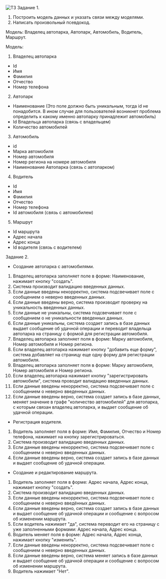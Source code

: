 ![ТЗ](https://github.com/KitaRomanov/TZBD/assets/120369265/75283e71-dfbb-4d6c-8bce-e01a0d249358)
Задание 1.

1) Построить модель данных и указать связи между моделями.
2) Написать произвольный псевдокод.

Модель:
Владелец автопарка, Автопарк, Автомобиль, Водитель, Маршрут.


Модель:
1) Владелец автопарка
- Id
- Имя
- Фамилия
- Отчество
- Номер телефона
2) Автопарк
- Наименование (Это поле должно быть уникальным, тогда id не понадобится. В ином случае для пользователей возникнет проблема определить к какому именно автопарку принадлежит автомобиль) 
- Id Владельца автопарка (связь с владельцем)
- Количество автомобилей
3) Автомобиль
- id 
- Марка автомобиля
- Номер автомобиля
- Номер региона на номере автомобиля
- Наименование Автопарка (связь с автопарком)
4) Водитель
- Id
- Имя
- Фамилия
- Отчество
- Номер телефона
- Id автомобиля (связь с автомобилем)
5) Маршрут
- Id маршрута
- Адрес начала
- Адрес конца
- Id водителя (связь с водителем)

Задание 2.

 - Создание автопарка с автомобилями.
 
1. Владелец автопарка заполняет поле в форме: Наименование, нажимает кнопку "создать".
2. Система производит валидацию введенных данных.
3. Если данные введены некорректно, система подсвечивает поле с сообщением о неверно введенных данных.
4. Если данные введены верно, система производит проверку на уникальность введенных данных.
5. Если данные не уникальны, система подсвечивает поле с сообщением о не уникальности введенных данных.
6. Если данные уникальны, система создает запись в базе данных выдает сообщение об удачной операции и переводит владельца автопарка на страницу с формой для регистрации автомобиля.
7. Владелец автопарка заполняет поля в форме: Марку автомобиля, Номер автомобиля и Номер региона.
8. Если владелец автопарка нажимает кнопку "добавить еще форму", система добавляет на страницу еще одну форму для регистрации автомобиля.
9. Владелец автопарка заполняет поля в форме: Марку автомобиля, Номер автомобиля и Номер региона.
10. Если владелец автопарка нажимает кнопку "зарегистрировать автомобили", система проводит валидацию введенных данных.
11. Если данные введены некорректно, система подсвечивает поле с сообщением о неверно введенных данных.
12. Если данные введены верно, система создает запись в базе данных, меняет значение в графе "количество автомобилей" для автопарка, с которым связан владелец автопарка, и выдает сообщение об удачной операции.

 - Регистрация водителя.

1. Водитель заполняет поля в форме: Имя, Фамилия, Отчество и Номер телефона, нажимает на кнопку зарегистрироваться.
2. Система производит валидацию введенных данных.
3. Если данные введены некорректно, система подсвечивает поле с сообщением о неверно введенных данных.
4. Если данные введены верно, система создает запись в базе данных и выдает сообщение об удачной операции.

- Создание и редактирование маршрута.

1. Водитель заполняет поля в форме: Адрес начала, Адрес конца, нажимает кнопку "создать".
2. Система производит валидацию введенных данных.
3. Если данные введены некорректно, система подсвечивает поле с сообщением о неверно введённых данных.
4. Если данные введены верно, система создает запись в базе данных и выдает сообщение об удачной операции и сообщение с вопросом об изменении маршрута.
5. Если водитель нажимает "да", система переводит его на страницу с уже заполненными формами: Адрес начала, Адрес конца.
6. Водитель меняет поля в форме: Адрес начала, Адрес конца, нажимает кнопку "изменить".
7. Если данные введены некорректно, система подсвечивает поле с сообщением о неверно введенных данных.
8. Если данные введены верно, система меняет запись в базе данных и выдает сообщение об удачной операции и сообщение с вопросом об изменении маршрута.
9. Водитель нажимает "Нет".
